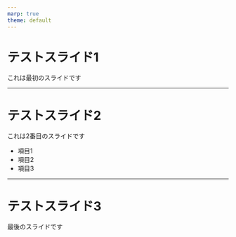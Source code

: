 ```yaml
---
marp: true
theme: default
---
```


# テストスライド1

これは最初のスライドです

---

# テストスライド2

これは2番目のスライドです

- 項目1
- 項目2
- 項目3

---

# テストスライド3

最後のスライドです